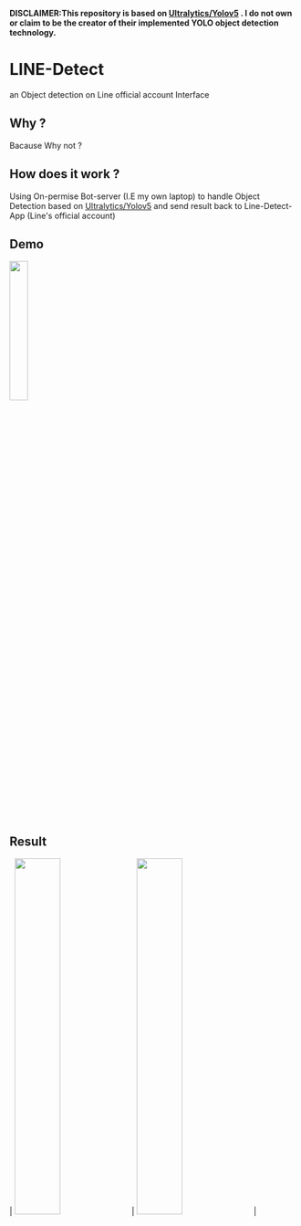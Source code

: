 **DISCLAIMER:This repository is based on [Ultralytics/Yolov5](https://github.com/ultralytics/yolov5) . I do not own or claim to be the creator of their implemented YOLO object detection technology.**

# LINE-Detect
an Object detection on Line official account Interface

## Why ?
Bacause Why not ?

## How does it work ?
Using On-permise Bot-server (I.E my own laptop) to handle Object Detection based on [Ultralytics/Yolov5](https://github.com/ultralytics/yolov5) and send result back to Line-Detect-App (Line's official account)

## Demo
<img src="https://i.imgur.com/L4jCDCB.png" width="25%">

## Result
| <img src="https://i.imgur.com/EzQC01J.png" width="40%"> | <img src="https://i.imgur.com/wbosBm5.png" width="40%"> |